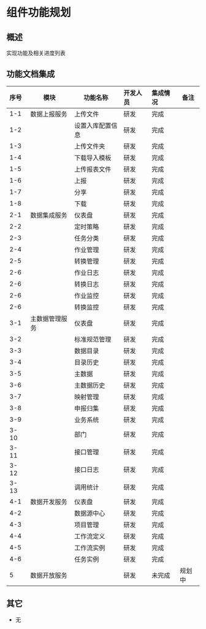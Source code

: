 # 组件功能规划

## 概述

实现功能及相关进度列表

## 功能文档集成

| 序号 | 模块           | 功能名称         | 开发人员 | 集成情况 | 备注   |
| :--- | -------------- | ---------------- | :------- | :------- | ------ |
| 1-1  | 数据上报服务   | 上传文件         | 研发     | 完成     |        |
| 1-2  |                | 设置入库配置信息 | 研发     | 完成     |        |
| 1-3  |                | 上传文件夹       | 研发     | 完成     |        |
| 1-4  |                | 下载导入模板     | 研发     | 完成     |        |
| 1-5  |                | 上传报表文件     | 研发     | 完成     |        |
| 1-6  |                | 上报             | 研发     | 完成     |        |
| 1-7  |                | 分享             | 研发     | 完成     |        |
| 1-8  |                | 下载             | 研发     | 完成     |        |
| 2-1  | 数据集成服务   | 仪表盘           | 研发     | 完成     |        |
| 2-2  |                | 定时策略         | 研发     | 完成     |        |
| 2-3  |                | 任务分类         | 研发     | 完成     |        |
| 2-4  |                | 作业管理         | 研发     | 完成     |        |
| 2-5  |                | 转换管理         | 研发     | 完成     |        |
| 2-6  |                | 作业日志         | 研发     | 完成     |        |
| 2-6  |                | 转换日志         | 研发     | 完成     |        |
| 2-6  |                | 作业监控         | 研发     | 完成     |        |
| 2-6  |                | 转换监控         | 研发     | 完成     |        |
| 3-1  | 主数据管理服务 | 仪表盘           | 研发     | 完成     |        |
| 3-2  |                | 标准规范管理     | 研发     | 完成     |        |
| 3-3  |                | 数据目录         | 研发     | 完成     |        |
| 3-4  |                | 目录历史         | 研发     | 完成     |        |
| 3-5  |                | 主数据           | 研发     | 完成     |        |
| 3-6  |                | 主数据历史       | 研发     | 完成     |        |
| 3-7  |                | 映射管理         | 研发     | 完成     |        |
| 3-8  |                | 申报归集         | 研发     | 完成     |        |
| 3-9  |                | 业务系统         | 研发     | 完成     |        |
| 3-10 |                | 部门             | 研发     | 完成     |        |
| 3-11 |                | 接口管理         | 研发     | 完成     |        |
| 3-12 |                | 接口日志         | 研发     | 完成     |        |
| 3-13 |                | 调用统计         | 研发     | 完成     |        |
| 4-1  | 数据开发服务   | 仪表盘           | 研发     | 完成     |        |
| 4-2  |                | 数据源中心       | 研发     | 完成     |        |
| 4-3  |                | 项目管理         | 研发     | 完成     |        |
| 4-4  |                | 工作流定义       | 研发     | 完成     |        |
| 4-5  |                | 工作流实例       | 研发     | 完成     |        |
| 4-6  |                | 任务实例         | 研发     | 完成     |        |
| 5    | 数据开放服务   |                  | 研发     | 未完成   | 规划中 |

## 其它

- 无
